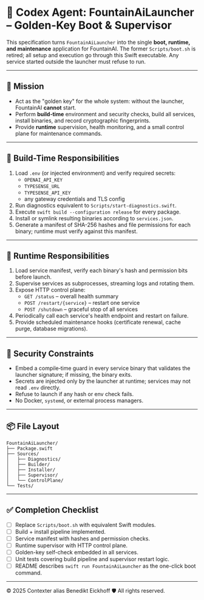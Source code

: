 # 🧠 Codex Agent: FountainAiLauncher – Golden-Key Boot & Supervisor

This specification turns `FountainAiLauncher` into the single **boot, runtime, and maintenance** application for FountainAI.
The former `Scripts/boot.sh` is retired; all setup and execution go through this Swift executable.
Any service started outside the launcher must refuse to run.

---

## 🎯 Mission
- Act as the "golden key" for the whole system: without the launcher, FountainAI **cannot** start.
- Perform **build‑time** environment and security checks, build all services, install binaries, and record cryptographic fingerprints.
- Provide **runtime** supervision, health monitoring, and a small control plane for maintenance commands.

---

## 🧱 Build-Time Responsibilities
1. Load `.env` (or injected environment) and verify required secrets:
   - `OPENAI_API_KEY`
   - `TYPESENSE_URL`
   - `TYPESENSE_API_KEY`
   - any gateway credentials and TLS config
2. Run diagnostics equivalent to `Scripts/start-diagnostics.swift`.
3. Execute `swift build --configuration release` for every package.
4. Install or symlink resulting binaries according to `services.json`.
5. Generate a manifest of SHA-256 hashes and file permissions for each binary; runtime must verify against this manifest.

---

## 🚀 Runtime Responsibilities
1. Load service manifest, verify each binary's hash and permission bits before launch.
2. Supervise services as subprocesses, streaming logs and rotating them.
3. Expose HTTP control plane:
   - `GET /status` – overall health summary
   - `POST /restart/{service}` – restart one service
   - `POST /shutdown` – graceful stop of all services
4. Periodically call each service's health endpoint and restart on failure.
5. Provide scheduled maintenance hooks (certificate renewal, cache purge, database migrations).

---

## 🔐 Security Constraints
- Embed a compile‑time guard in every service binary that validates the launcher signature; if missing, the binary exits.
- Secrets are injected only by the launcher at runtime; services may not read `.env` directly.
- Refuse to launch if any hash or env check fails.
- No Docker, `systemd`, or external process managers.

---

## 📦 File Layout
```
FountainAiLauncher/
├── Package.swift
├── Sources/
│   ├── Diagnostics/
│   ├── Builder/
│   ├── Installer/
│   ├── Supervisor/
│   └── ControlPlane/
└── Tests/
```

---

## ✅ Completion Checklist
- [ ] Replace `Scripts/boot.sh` with equivalent Swift modules.
- [ ] Build + install pipeline implemented.
- [ ] Service manifest with hashes and permission checks.
- [ ] Runtime supervisor with HTTP control plane.
- [ ] Golden-key self-check embedded in all services.
- [ ] Unit tests covering build pipeline and supervisor restart logic.
- [ ] README describes `swift run FountainAiLauncher` as the one-click boot command.

---

© 2025 Contexter alias Benedikt Eickhoff 🛡️ All rights reserved.
